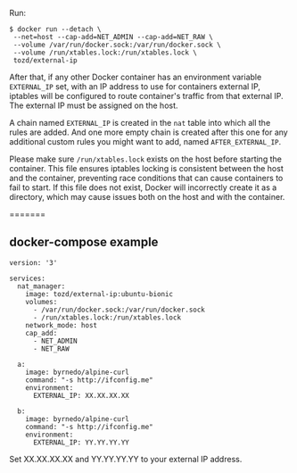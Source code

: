 Run:

```
$ docker run --detach \
 --net=host --cap-add=NET_ADMIN --cap-add=NET_RAW \
 --volume /var/run/docker.sock:/var/run/docker.sock \
 --volume /run/xtables.lock:/run/xtables.lock \
 tozd/external-ip
```

After that, if any other Docker container has an environment variable `EXTERNAL_IP` set, with an IP address to use for
containers external IP, iptables will be configured to route container's traffic from that external IP.
The external IP must be assigned on the host.

A chain named `EXTERNAL_IP` is created in the `nat` table into which all the rules are added.
And one more empty chain is created after this one for any additional custom rules you might want
to add, named `AFTER_EXTERNAL_IP`.

Please make sure `/run/xtables.lock` exists on the host before starting the container.
This file ensures iptables locking is consistent between the host and the container, 
preventing race conditions that can cause containers to fail to start.
If this file does not exist, Docker will incorrectly create it as a directory, which may cause issues both on the host and with the container.

=======
## docker-compose example

```
version: '3'

services:
  nat_manager:
    image: tozd/external-ip:ubuntu-bionic
    volumes:
      - /var/run/docker.sock:/var/run/docker.sock
      - /run/xtables.lock:/run/xtables.lock
    network_mode: host
    cap_add:
      - NET_ADMIN
      - NET_RAW

  a:
    image: byrnedo/alpine-curl
    command: "-s http://ifconfig.me"
    environment:
      EXTERNAL_IP: XX.XX.XX.XX

  b:
    image: byrnedo/alpine-curl
    command: "-s http://ifconfig.me"
    environment:
      EXTERNAL_IP: YY.YY.YY.YY
```

Set XX.XX.XX.XX and YY.YY.YY.YY to your external IP address.